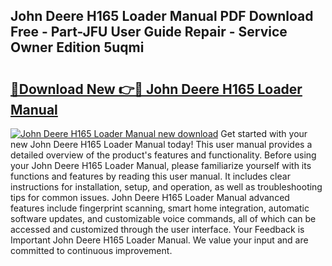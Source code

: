 ## John Deere H165 Loader Manual PDF Download Free - Part-JFU User Guide Repair - Service Owner Edition 5uqmi

# <h2><a href="http://bc93763.oget.top/?id=John+Deere+H165+Loader+Manual">🔗Download New 👉🔴 John Deere H165 Loader Manual</a></h2>

[![John Deere H165 Loader Manual new download](https://i.imgur.com/5g1atiW.png)](http://bc93763.oget.top/?id=John+Deere+H165+Loader+Manual)
Get started with your new John Deere H165 Loader Manual today! This user manual provides a detailed overview of the product's features and functionality. Before using your John Deere H165 Loader Manual, please familiarize yourself with its functions and features by reading this user manual. It includes clear instructions for installation, setup, and operation, as well as troubleshooting tips for common issues. John Deere H165 Loader Manual advanced features include fingerprint scanning, smart home integration, automatic software updates, and customizable voice commands, all of which can be accessed and customized through the user interface. Your Feedback is Important John Deere H165 Loader Manual. We value your input and are committed to continuous improvement.
